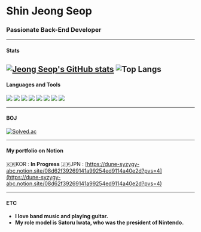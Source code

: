 # Shin Jeong Seop
### Passionate Back-End Developer
---
#### Stats
[![Jeong Seop's GitHub stats](https://github-readme-stats.vercel.app/api?username=ShinSub98&include_all_commits=true&&show_icons=true&theme=tokyonight&count_private=true)](https://github.com/jiholee0/github-readme-stats) 
![Top Langs](https://github-readme-stats.vercel.app/api/top-langs/?username=ShinSub98&layout=compact)
---
#### Languages and Tools
![](https://img.shields.io/badge/Python-3776AB?style=for-the-badge&logo=python&logoColor=white)   ![](https://img.shields.io/badge/Django-092E20?style=for-the-badge&logo=django&logoColor=white) ![](https://img.shields.io/badge/Java-ED8B00?style=for-the-badge&logo=openjdk&logoColor=white)   ![](https://img.shields.io/badge/Spring-6DB33F?style=for-the-badge&logo=spring&logoColor=white)    ![](https://img.shields.io/badge/MySQL-00000F?style=for-the-badge&logo=mysql&logoColor=white)  ![](https://img.shields.io/badge/Amazon_AWS-232F3E?style=for-the-badge&logo=amazon-aws&logoColor=white)  ![](https://img.shields.io/badge/Oracle-F80000?style=for-the-badge&logo=oracle&logoColor=black)  ![](https://img.shields.io/badge/Linux-FCC624?style=for-the-badge&logo=linux&logoColor=black)

---
#### BOJ
[![Solved.ac](http://mazassumnida.wtf/api/v2/generate_badge?boj=wjdtjq36)](https://solved.ac/wjdtjq36)

---


#### My portfolio on Notion 
🇰🇷KOR : **In Progress**
🇯🇵JPN : [https://dune-syzygy-abc.notion.site/08d62f39269141a99254ed9114a40e2d?pvs=4](https://dune-syzygy-abc.notion.site/08d62f39269141a99254ed9114a40e2d?pvs=4)

---
#### ETC
- **I love band music and playing guitar.**
- **My role model is Satoru Iwata, who was the president of Nintendo.**